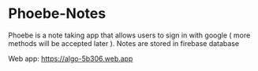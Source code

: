 # Phoebe-Notes
Phoebe  is a note taking app that allows users to sign in with google ( more methods will be accepted later ). Notes are stored in firebase database 

Web app: https://algo-5b306.web.app